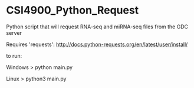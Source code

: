 # CSI4900_Python_Request
Python script that will request RNA-seq and miRNA-seq files from the GDC server

Requires 'requests': http://docs.python-requests.org/en/latest/user/install/

to run:

Windows > python main.py

Linux > python3 main.py
